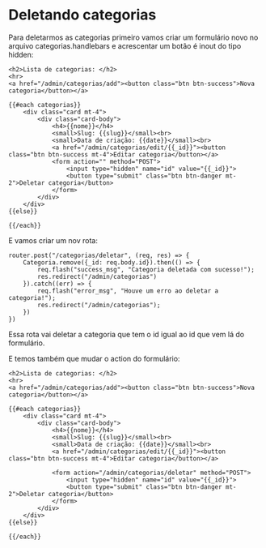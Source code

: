 # Deletando categorias

Para deletarmos as categorias primeiro vamos criar um formulário novo no arquivo categorias.handlebars e acrescentar um botão é inout do tipo hidden:

    <h2>Lista de categorias: </h2>
    <hr>
    <a href="/admin/categorias/add"><button class="btn btn-success">Nova categoria</button></a>

    {{#each categorias}}
        <div class="card mt-4">
            <div class="card-body">
                <h4>{{nome}}</h4>
                <small>Slug: {{slug}}</small><br>
                <small>Data de criação: {{date}}</small><br>
                <a href="/admin/categorias/edit/{{_id}}"><button class="btn btn-success mt-4">Editar categoria</button></a>
                <form action="" method="POST">
                    <input type="hidden" name="id" value="{{_id}}">
                    <button type="submit" class="btn btn-danger mt-2">Deletar categoria</button>
                </form>
            </div>
        </div>
    {{else}}

    {{/each}}

E vamos criar um nov rota:

    router.post("/categorias/deletar", (req, res) => {
        Categoria.remove({_id: req.body.id}).then(() => {
            req.flash("success_msg", "Categoria deletada com sucesso!");
            res.redirect("/admin/categorias")
        }).catch((err) => {
            req.flash("error_msg", "Houve um erro ao deletar a categoria!");
            res.redirect("/admin/categorias");
        })
    })

Essa rota vai deletar a categoria que tem o id igual ao id que vem lá do formulário. 

E temos também que mudar o action do formulário:

    <h2>Lista de categorias: </h2>
    <hr>
    <a href="/admin/categorias/add"><button class="btn btn-success">Nova categoria</button></a>

    {{#each categorias}}
        <div class="card mt-4">
            <div class="card-body">
                <h4>{{nome}}</h4>
                <small>Slug: {{slug}}</small><br>
                <small>Data de criação: {{date}}</small><br>
                <a href="/admin/categorias/edit/{{_id}}"><button class="btn btn-success mt-4">Editar categoria</button></a>
                
                <form action="/admin/categorias/deletar" method="POST">
                    <input type="hidden" name="id" value="{{_id}}">
                    <button type="submit" class="btn btn-danger mt-2">Deletar categoria</button>
                </form>
            </div>
        </div>
    {{else}}

    {{/each}}

